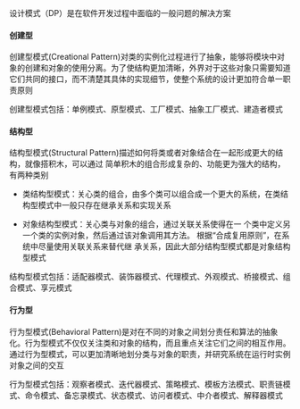 设计模式（DP）是在软件开发过程中面临的一般问题的解决方案

#### 创建型

创建型模式(Creational Pattern)对类的实例化过程进行了抽象，能够将模块中对象的创建和对象的使用分离。为了使结构更加清晰，外界对于这些对象只需要知道它们共同的接口，而不清楚其具体的实现细节，使整个系统的设计更加符合单一职责原则

创建型模式包括：单例模式、原型模式、工厂模式、抽象工厂模式、建造者模式

#### 结构型

结构型模式(Structural Pattern)描述如何将类或者对象结合在一起形成更大的结构，就像搭积木，可以通过 简单积木的组合形成复杂的、功能更为强大的结构，有两种类别

- 类结构型模式：关心类的组合，由多个类可以组合成一个更大的系统，在类结构型模式中一般只存在继承关系和实现关系

- 对象结构型模式：关心类与对象的组合，通过关联关系使得在一 个类中定义另一个类的实例对象，然后通过该对象调用其方法。 根据“合成复用原则”，在系统中尽量使用关联关系来替代继 承关系，因此大部分结构型模式都是对象结构型模式

结构型模式包括：适配器模式、装饰器模式、代理模式、外观模式、桥接模式、组合模式、享元模式

#### 行为型

行为型模式(Behavioral Pattern)是对在不同的对象之间划分责任和算法的抽象化。行为型模式不仅仅关注类和对象的结构，而且重点关注它们之间的相互作用。通过行为型模式，可以更加清晰地划分类与对象的职责，并研究系统在运行时实例对象之间的交互

行为型模式包括：观察者模式、迭代器模式、策略模式、模板方法模式、职责链模式、命令模式、备忘录模式、状态模式、访问者模式、中介者模式、解释器模式